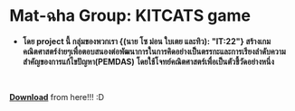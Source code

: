 <span style="color:#8ba888;"><h1>Mat-ฉha Group: KITCATS game</h1></span>
- <b>โดย project นี้ กลุ่มของพวกเรา {(นาย โซ ม่อน ใบเตย และทิว): "IT:22"} สร้างเกมคณิตศาสตร์ง่ายๆเพื่อตอบสนองต่อพัฒนาการในการคิดอย่างเป็นตรรกะและการเรียงลำดับความสำคัญของการแก้ไขปัญหา(PEMDAS) โดยใช้โจทย์คณิตศาสตร์เพื่อเป็นตัวชี้วัดอย่างหนึ่ง</b>
<br>
<p><a href="https://drive.google.com/file/d/1Gtl8o0yIAOlkurdTKoXQKZ542QpAqml-/view" target="_blank" ><b>Download</b></a> from here!!! :D</p>
